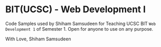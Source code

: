 # BIT(UCSC) - Web Development I

Code Samples used by Shiham Samsudeen for Teaching UCSC BIT `Web Development 1` of Semester 1.
Open for anyone to use on any purpose.

With Love,
Shiham Samsudeen
